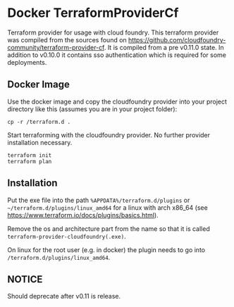 # Docker TerraformProviderCf

Terraform provider for usage with cloud foundry.
This terraform provider was compiled from the sources found on https://github.com/cloudfoundry-community/terraform-provider-cf.
It is compiled from a pre v0.11.0 state.
In addition to v0.10.0 it contains sso authentication which is required for some deployments.

## Docker Image

Use the docker image and copy the cloudfoundry provider into your project directory like this (assumes you are in your project folder):

```
cp -r /terraform.d .
```

Start terraforming with the cloudfoundry provider. No further provider installation necessary.

```
terraform init
terraform plan
```

## Installation

Put the exe file into the path `%APPDATA%/terraform.d/plugins` or `~/terraform.d/plugins/linux_amd64` for a linux with arch x86_64 (see https://www.terraform.io/docs/plugins/basics.html).

Remove the os and architecture part from the name so that it is called `terraform-provider-cloudfoundry(.exe)`.

On linux for the root user (e.g. in docker) the plugin needs to go into `/terraform.d/plugins/linux_amd64`.

## NOTICE

Should deprecate after v0.11 is release.